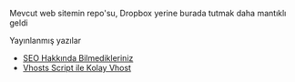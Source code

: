 Mevcut web sitemin repo'su, Dropbox yerine burada tutmak daha mantıklı geldi

Yayınlanmış yazılar

* [SEO Hakkında Bilmedikleriniz](https://phpanaliz.com/yazi/seo-hakkinda-bilmedikleriniz/)
* [Vhosts Script ile Kolay Vhost](https://phpanaliz.com/yazi/vhosts-script-kullanimi/)